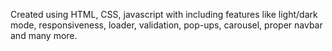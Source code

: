 Created using HTML, CSS, javascript with including features like light/dark mode, responsiveness, loader, validation, pop-ups, carousel, proper navbar and many more.

